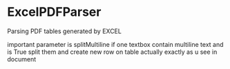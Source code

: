 # ExcelPDFParser
Parsing PDF tables generated by EXCEL

important parameter is splitMultiline if one textbox contain multiline text and is True split them and create new row on table actually exactly as u see in document
